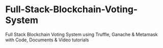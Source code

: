 # Full-Stack-Blockchain-Voting-System
 Full Stack Blockchain Voting System using Truffle, Ganache &amp; Metamask with Code, Documents &amp; Video tutorials
